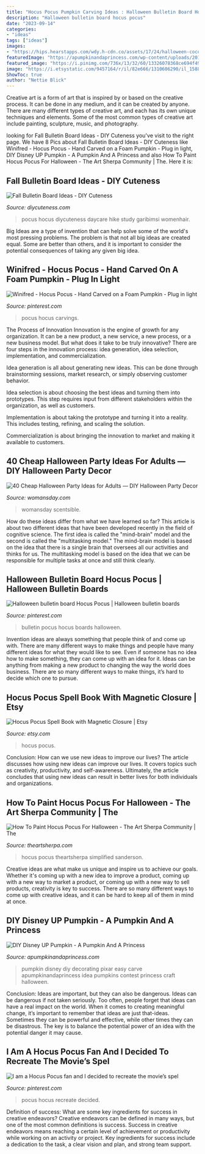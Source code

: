 ```yaml
---
title: "Hocus Pocus Pumpkin Carving Ideas : Halloween Bulletin Board Hocus Pocus"
description: "Halloween bulletin board hocus pocus"
date: "2023-09-14"
categories:
- "ideas"
tags: ["ideas"]
images:
- "https://hips.hearstapps.com/wdy.h-cdn.co/assets/17/24/halloween-cocoa-bar.jpg?crop=1.0xw:1xh;center,top&amp;resize=480:*"
featuredImage: "https://apumpkinandaprincess.com/wp-content/uploads/2018/09/Disney-Up-Pumpkin-DIY.jpg"
featured_image: "https://i.pinimg.com/736x/13/32/60/13326078368ce694f499ee3387eeee51.jpg"
image: "https://i.etsystatic.com/9457164/r/il/82e666/1310606290/il_1588xN.1310606290_pmre.jpg"
ShowToc: true
author: "Nettie Blick"
---
```



Creative art is a form of art that is inspired by or based on the creative process. It can be done in any medium, and it can be created by anyone. There are many different types of creative art, and each has its own unique techniques and elements. Some of the most common types of creative art include painting, sculpture, music, and photography.

	

		
looking for Fall Bulletin Board Ideas - DIY Cuteness you've visit to the right page. We have 8 Pics about Fall Bulletin Board Ideas - DIY Cuteness like Winifred - Hocus Pocus - Hand Carved on a Foam Pumpkin - Plug in light, DIY Disney UP Pumpkin - A Pumpkin And A Princess and also How To Paint Hocus Pocus For Halloween - The Art Sherpa Community | The. Here it is:
		
    
## Fall Bulletin Board Ideas - DIY Cuteness

<img loading=lazy src="https://diycuteness.com/wp-content/uploads/2020/06/Fall-Bulletin-Board-Ideas-2.jpg" onerror="this.onerror=null;this.src='https://tse4.mm.bing.net/th?id=OIP.2SZwTQ6JnZdzHHzPzlZOKgHaFj&amp;pid=15.1';" alt="Fall Bulletin Board Ideas - DIY Cuteness">

_Source: diycuteness.com_

>pocus hocus diycuteness daycare hike study garibimsi womenhair. 

	

Big Ideas are a type of invention that can help solve some of the world's most pressing problems. The problem is that not all big ideas are created equal. Some are better than others, and it is important to consider the potential consequences of taking any given big idea.

    
## Winifred - Hocus Pocus - Hand Carved On A Foam Pumpkin - Plug In Light

<img loading=lazy src="https://i.pinimg.com/736x/13/32/60/13326078368ce694f499ee3387eeee51.jpg" onerror="this.onerror=null;this.src='https://tse4.mm.bing.net/th?id=OIP.fav9B45AaHuNDTMNDUkA_AHaIf&amp;pid=15.1';" alt="Winifred - Hocus Pocus - Hand Carved on a Foam Pumpkin - Plug in light">

_Source: pinterest.com_

>pocus hocus carvings. 

	

The Process of Innovation
Innovation is the engine of growth for any organization. It can be a new product, a new service, a new process, or a new business model. But what does it take to be truly innovative?
There are four steps in the innovation process: idea generation, idea selection, implementation, and commercialization.

Idea generation is all about generating new ideas. This can be done through brainstorming sessions, market research, or simply observing customer behavior.

Idea selection is about choosing the best ideas and turning them into prototypes. This step requires input from different stakeholders within the organization, as well as customers.

Implementation is about taking the prototype and turning it into a reality. This includes testing, refining, and scaling the solution.

Commercialization is about bringing the innovation to market and making it available to customers.

    
## 40 Cheap Halloween Party Ideas For Adults — DIY Halloween Party Decor

<img loading=lazy src="https://hips.hearstapps.com/wdy.h-cdn.co/assets/17/24/halloween-cocoa-bar.jpg?crop=1.0xw:1xh;center,top&amp;resize=480:*" onerror="this.onerror=null;this.src='https://tse2.mm.bing.net/th?id=OIP.zLku8WZFwhjmU3HWc6NXTQHaLH&amp;pid=15.1';" alt="40 Cheap Halloween Party Ideas for Adults — DIY Halloween Party Decor">

_Source: womansday.com_

>womansday scentsible. 

	

How do these ideas differ from what we have learned so far?
This article is about two different ideas that have been developed recently in the field of cognitive science. The first idea is called the "mind-brain" model and the second is called the "multitasking model." The mind-brain model is based on the idea that there is a single brain that oversees all our activities and thinks for us. The multitasking model is based on the idea that we can be responsible for multiple tasks at once and still think clearly.

    
## Halloween Bulletin Board Hocus Pocus | Halloween Bulletin Boards

<img loading=lazy src="https://i.pinimg.com/originals/8e/32/ac/8e32ac0ece6409659c2cc6d7f39800d2.jpg" onerror="this.onerror=null;this.src='https://tse3.mm.bing.net/th?id=OIP.v4cz7qWGKHNy23L5_23LhwHaJ4&amp;pid=15.1';" alt="Halloween bulletin board Hocus Pocus | Halloween bulletin boards">

_Source: pinterest.com_

>bulletin pocus hocus boards halloween. 

	

Invention ideas are always something that people think of and come up with. There are many different ways to make things and people have many different ideas for what they would like to see. Even if someone has no idea how to make something, they can come up with an idea for it. Ideas can be anything from making a new product to changing the way the world does business. There are so many different ways to make things, it’s hard to decide which one to pursue.

    
## Hocus Pocus Spell Book With Magnetic Closure | Etsy

<img loading=lazy src="https://i.etsystatic.com/9457164/r/il/82e666/1310606290/il_1588xN.1310606290_pmre.jpg" onerror="this.onerror=null;this.src='https://tse2.mm.bing.net/th?id=OIP.0Nge8aFOzzCAtcPkyu8-ygHaHa&amp;pid=15.1';" alt="Hocus Pocus Spell Book with Magnetic Closure | Etsy">

_Source: etsy.com_

>hocus pocus. 

	

Conclusion: How can we use new ideas to improve our lives?
The article discusses how using new ideas can improve our lives. It covers topics such as creativity, productivity, and self-awareness. Ultimately, the article concludes that using new ideas can result in better lives for both individuals and organizations.

    
## How To Paint Hocus Pocus For Halloween - The Art Sherpa Community | The

<img loading=lazy src="https://theartsherpa.com/upimg/image/upimg_file/674/800" onerror="this.onerror=null;this.src='https://tse1.mm.bing.net/th?id=OIP.Yy-F8V4UXwPS9R8MQ5FDfQHaKB&amp;pid=15.1';" alt="How To Paint Hocus Pocus For Halloween - The Art Sherpa Community | The">

_Source: theartsherpa.com_

>hocus pocus theartsherpa simplified sanderson. 

	

Creative ideas are what make us unique and inspire us to achieve our goals. Whether it's coming up with a new idea to improve a product, coming up with a new way to market a product, or coming up with a new way to sell products, creativity is key to success. There are so many different ways to come up with creative ideas, and it can be hard to keep all of them in mind at once.

    
## DIY Disney UP Pumpkin - A Pumpkin And A Princess

<img loading=lazy src="https://apumpkinandaprincess.com/wp-content/uploads/2018/09/Disney-Up-Pumpkin-DIY.jpg" onerror="this.onerror=null;this.src='https://tse4.mm.bing.net/th?id=OIP.-Zd6JzuolA34M0PipFbufQHaPj&amp;pid=15.1';" alt="DIY Disney UP Pumpkin - A Pumpkin And A Princess">

_Source: apumpkinandaprincess.com_

>pumpkin disney diy decorating pixar easy carve apumpkinandaprincess idea pumpkins contest princess craft halloween. 

	

Conclusion: Ideas are important, but they can also be dangerous.
Ideas can be dangerous if not taken seriously. Too often, people forget that ideas can have a real impact on the world. When it comes to creating meaningful change, it’s important to remember that ideas are just that-ideas. Sometimes they can be powerful and effective, while other times they can be disastrous. The key is to balance the potential power of an idea with the potential danger it may cause.

    
## I Am A Hocus Pocus Fan And I Decided To Recreate The Movie’s Spel

<img loading=lazy src="https://i.pinimg.com/originals/78/2e/82/782e82563a68fe6def1a6145c5201b07.png" onerror="this.onerror=null;this.src='https://tse2.mm.bing.net/th?id=OIP.5cxS-JNnwa4lpjwdgfZ9iAHaQB&amp;pid=15.1';" alt="I am a Hocus Pocus fan and I decided to recreate the movie’s spel">

_Source: pinterest.com_

>pocus hocus recreate decided. 

	

Definition of success: What are some key ingredients for success in creative endeavors?
Creative endeavors can be defined in many ways, but one of the most common definitions is success. Success in creative endeavors means reaching a certain level of achievement or productivity while working on an activity or project. Key ingredients for success include a dedication to the task, a clear vision and plan, and strong team support.


